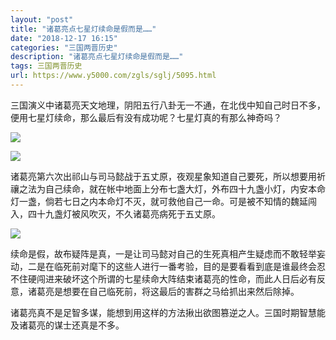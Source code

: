```yaml
---
layout: "post"
title: "诸葛亮点七星灯续命是假而是……"
date: "2018-12-17 16:15"
categories: "三国两晋历史"
description: "诸葛亮点七星灯续命是假而是……"
tags: 三国两晋历史
url: https://www.y5000.com/zgls/sglj/5095.html
---
```






三国演义中诸葛亮天文地理，阴阳五行八卦无一不通，在北伐中知自己时日不多，便用七星灯续命，那么最后有没有成功呢？七星灯真的有那么神奇吗？

![](https://img.y5000.com/uploads/allimg/161114/094P0N48-0.jpg)

![](https://img.y5000.com/uploads/allimg/161114/8-161114094113B0.jpg)

诸葛亮第六次出祁山与司马懿战于五丈原，夜观星象知道自己要死，所以想要用祈禳之法为自己续命，就在帐中地面上分布七盏大灯，外布四十九盏小灯，内安本命灯一盏，倘若七日之内本命灯不灭，就可救他自己一命。可是被不知情的魏延闯入，四十九盏灯被风吹灭，不久诸葛亮病死于五丈原。

![](https://img.y5000.com/uploads/allimg/161114/094P0G16-1.jpg)

续命是假，故布疑阵是真，一是让司马懿对自己的生死真相产生疑虑而不敢轻举妄动，二是在临死前对麾下的这些人进行一番考验，目的是要看看到底是谁最终会忍不住硬闯进来破坏这个所谓的七星续命大阵结束诸葛亮的性命，而此人日后必有反意，诸葛亮是想要在自己临死前，将这最后的害群之马给抓出来然后除掉。

诸葛亮真不是足智多谋，能想到用这样的方法揪出欲图篡逆之人。三国时期智慧能及诸葛亮的谋士还真是不多。
